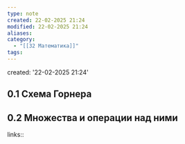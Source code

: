 ```yaml
---
type: note
created: 22-02-2025 21:24
modified: 22-02-2025 21:24
aliases: 
category:
  - "[[32 Математика]]"
tags: 
---
```

created: '22-02-2025 21:24'

## 0.1	Схема Горнера

## 0.2	Множества и операции над ними


  
links::





